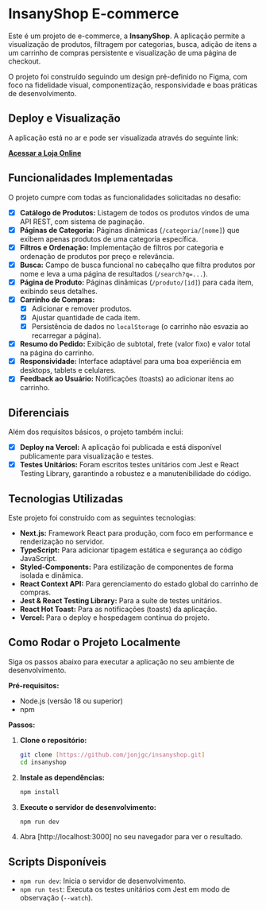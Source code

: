 # InsanyShop E-commerce 

Este é um projeto de e-commerce, a **InsanyShop**. A aplicação permite a visualização de produtos, filtragem por categorias, busca, adição de itens a um carrinho de compras persistente e visualização de uma página de checkout.

O projeto foi construído seguindo um design pré-definido no Figma, com foco na fidelidade visual, componentização, responsividade e boas práticas de desenvolvimento.

## Deploy e Visualização

A aplicação está no ar e pode ser visualizada através do seguinte link:

**[Acessar a Loja Online](https://insanyshop-sandy.vercel.app)**

## Funcionalidades Implementadas

O projeto cumpre com todas as funcionalidades solicitadas no desafio:

-   [x] **Catálogo de Produtos:** Listagem de todos os produtos vindos de uma API REST, com sistema de paginação.
-   [x] **Páginas de Categoria:** Páginas dinâmicas (`/categoria/[nome]`) que exibem apenas produtos de uma categoria específica.
-   [x] **Filtros e Ordenação:** Implementação de filtros por categoria e ordenação de produtos por preço e relevância.
-   [x] **Busca:** Campo de busca funcional no cabeçalho que filtra produtos por nome e leva a uma página de resultados (`/search?q=...`).
-   [x] **Página de Produto:** Páginas dinâmicas (`/produto/[id]`) para cada item, exibindo seus detalhes.
-   [x] **Carrinho de Compras:**
    -   [x] Adicionar e remover produtos.
    -   [x] Ajustar quantidade de cada item.
    -   [x] Persistência de dados no `localStorage` (o carrinho não esvazia ao recarregar a página).
-   [x] **Resumo do Pedido:** Exibição de subtotal, frete (valor fixo) e valor total na página do carrinho.
-   [x] **Responsividade:** Interface adaptável para uma boa experiência em desktops, tablets e celulares.
-   [x] **Feedback ao Usuário:** Notificações (toasts) ao adicionar itens ao carrinho.

## Diferenciais

Além dos requisitos básicos, o projeto também inclui:

-   [x] **Deploy na Vercel:** A aplicação foi publicada e está disponível publicamente para visualização e testes.
-   [x] **Testes Unitários:** Foram escritos testes unitários com Jest e React Testing Library, garantindo a robustez e a manutenibilidade do código.

## Tecnologias Utilizadas

Este projeto foi construído com as seguintes tecnologias:

-   **Next.js:** Framework React para produção, com foco em performance e renderização no servidor.
-   **TypeScript:** Para adicionar tipagem estática e segurança ao código JavaScript.
-   **Styled-Components:** Para estilização de componentes de forma isolada e dinâmica.
-   **React Context API:** Para gerenciamento do estado global do carrinho de compras.
-   **Jest & React Testing Library:** Para a suíte de testes unitários.
-   **React Hot Toast:** Para as notificações (toasts) da aplicação.
-   **Vercel:** Para o deploy e hospedagem contínua do projeto.

## Como Rodar o Projeto Localmente

Siga os passos abaixo para executar a aplicação no seu ambiente de desenvolvimento.

**Pré-requisitos:**
* Node.js (versão 18 ou superior)
* npm

**Passos:**

1.  **Clone o repositório:**
    ```bash
    git clone [https://github.com/jonjgc/insanyshop.git]
    cd insanyshop
    ```

2.  **Instale as dependências:**
    ```bash
    npm install
    ```

3.  **Execute o servidor de desenvolvimento:**
    ```bash
    npm run dev
    ```

4.  Abra [http://localhost:3000] no seu navegador para ver o resultado.

## Scripts Disponíveis

-   `npm run dev`: Inicia o servidor de desenvolvimento.
-   `npm run test`: Executa os testes unitários com Jest em modo de observação (`--watch`).
